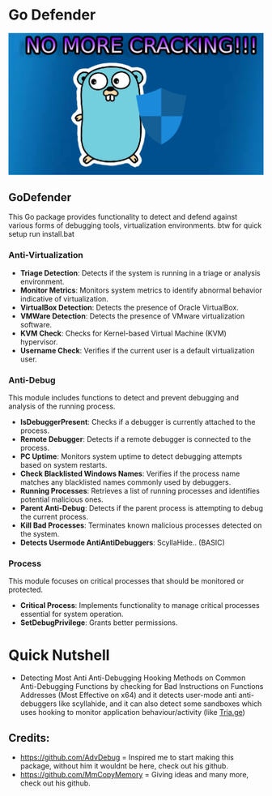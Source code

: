 # Go Defender

![Go Defender](GoDefender.png)

## GoDefender

This Go package provides functionality to detect and defend against various forms of debugging tools, virtualization environments.
btw for quick setup run install.bat
### Anti-Virtualization

- **Triage Detection**: Detects if the system is running in a triage or analysis environment.
- **Monitor Metrics**: Monitors system metrics to identify abnormal behavior indicative of virtualization.
- **VirtualBox Detection**: Detects the presence of Oracle VirtualBox.
- **VMWare Detection**: Detects the presence of VMware virtualization software.
- **KVM Check**: Checks for Kernel-based Virtual Machine (KVM) hypervisor.
- **Username Check**: Verifies if the current user is a default virtualization user.

### Anti-Debug

This module includes functions to detect and prevent debugging and analysis of the running process.

- **IsDebuggerPresent**: Checks if a debugger is currently attached to the process.
- **Remote Debugger**: Detects if a remote debugger is connected to the process.
- **PC Uptime**: Monitors system uptime to detect debugging attempts based on system restarts.
- **Check Blacklisted Windows Names**: Verifies if the process name matches any blacklisted names commonly used by debuggers.
- **Running Processes**: Retrieves a list of running processes and identifies potential malicious ones.
- **Parent Anti-Debug**: Detects if the parent process is attempting to debug the current process.
- **Kill Bad Processes**: Terminates known malicious processes detected on the system.
- **Detects Usermode AntiAntiDebuggers**: ScyllaHide.. (BASIC)
### Process

This module focuses on critical processes that should be monitored or protected.
- **Critical Process**: Implements functionality to manage critical processes essential for system operation.
- **SetDebugPrivilege**: Grants better permissions.
# Quick Nutshell
- Detecting Most Anti Anti-Debugging Hooking Methods on Common Anti-Debugging Functions by checking for Bad Instructions on Functions Addresses (Most Effective on x64) and it detects user-mode anti anti-debuggers like scyllahide, and it can also detect some sandboxes which uses hooking to monitor application behaviour/activity (like [Tria.ge](https://tria.ge/))
## Credits:
- https://github.com/AdvDebug = Inspired me to start making this package, without him it wouldnt be here, check out his github.
- https://github.com/MmCopyMemory = Giving ideas and many more, check out his github.
